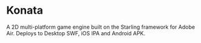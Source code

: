 Konata
======
A 2D multi-platform game engine built on the Starling framework for Adobe Air.   Deploys to Desktop SWF, iOS IPA and Android APK.